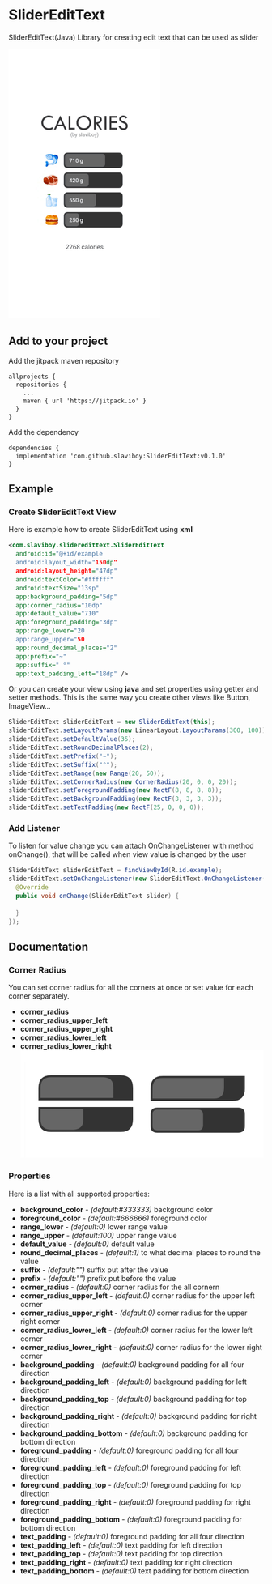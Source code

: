 # SliderEditText
SliderEditText(Java) Library for creating edit text that can be used as slider
 
![alt text](screens/small.gif)
## Add to your project
Add the jitpack maven repository
```
allprojects {
  repositories {
    ...
    maven { url 'https://jitpack.io' }
  }
}
``` 
Add the dependency
```
dependencies {
  implementation 'com.github.slaviboy:SliderEditText:v0.1.0'
}
```


## Example

### Create SliderEditText View
Here is example how to create SliderEditText using **xml** 
```xml
<com.slaviboy.slideredittext.SliderEditText
  android:id="@+id/example
  android:layout_width="150dp"
  android:layout_height="47dp"
  android:textColor="#ffffff"
  android:textSize="13sp"
  app:background_padding="5dp"
  app:corner_radius="10dp"
  app:default_value="710"
  app:foreground_padding="3dp"
  app:range_lower="20
  app:range_upper="50
  app:round_decimal_places="2"
  app:prefix="~"
  app:suffix=" °"
  app:text_padding_left="18dp" />
```

Or you can create your view using **java** and set properties using getter and setter methods. This is the same way you create other views like Button, ImageView...
```JAVA
SliderEditText sliderEditText = new SliderEditText(this);                // pass context
sliderEditText.setLayoutParams(new LinearLayout.LayoutParams(300, 100)); // width and height
sliderEditText.setDefaultValue(35);
sliderEditText.setRoundDecimalPlaces(2);
sliderEditText.setPrefix("~");
sliderEditText.setSuffix("°");
sliderEditText.setRange(new Range(20, 50));
sliderEditText.setCornerRadius(new CornerRadius(20, 0, 0, 20));
sliderEditText.setForegroundPadding(new RectF(8, 8, 8, 8));
sliderEditText.setBackgroundPadding(new RectF(3, 3, 3, 3));
sliderEditText.setTextPadding(new RectF(25, 0, 0, 0));
```

### Add Listener
To listen for value change you can attach OnChangeListener with method onChange(), that will be called when view value is changed by the user
```JAVA
SliderEditText sliderEditText = findViewById(R.id.example);
sliderEditText.setOnChangeListener(new SliderEditText.OnChangeListener() {
  @Override
  public void onChange(SliderEditText slider) {
  
  }
});
```

## Documentation

### Corner Radius
You can set corner radius for all the corners at once or set value for each corner separately.
* **corner_radius** 
* **corner_radius_upper_left**
* **corner_radius_upper_right**
* **corner_radius_lower_left** 
* **corner_radius_lower_right** 
![alt text](screens/corners.png)

### Properties
Here is a list with all supported properties:

* **background_color** - *(default:#333333)* background color
* **foreground_color** - *(default:#666666)* foreground color
* **range_lower** - *(default:0)* lower range value
* **range_upper** - *(default:100)* upper range value
* **default_value** - *(default:0)* default value
* **round_decimal_places** - *(default:1)* to what decimal places to round the value
* **suffix** - *(default:"")* suffix put after the value
* **prefix** - *(default:"")* prefix put before the value
* **corner_radius** - *(default:0)* corner radius for the all cornern
* **corner_radius_upper_left** - *(default:0)* corner radius for the upper left corner
* **corner_radius_upper_right** - *(default:0)* corner radius for the upper right corner
* **corner_radius_lower_left** - *(default:0)* corner radius for the lower left corner
* **corner_radius_lower_right** - *(default:0)* corner radius for the lower right corner
* **background_padding** - *(default:0)* background padding for all four direction
* **background_padding_left** - *(default:0)* background padding for left direction
* **background_padding_top** - *(default:0)* background padding for top direction
* **background_padding_right** - *(default:0)* background padding for right direction
* **background_padding_bottom** - *(default:0)* background padding for bottom direction
* **foreground_padding** - *(default:0)* foreground padding for all four direction
* **foreground_padding_left** - *(default:0)* foreground padding for left direction
* **foreground_padding_top** - *(default:0)* foreground padding for top direction
* **foreground_padding_right** - *(default:0)* foreground padding for right direction
* **foreground_padding_bottom** - *(default:0)* foreground padding for bottom direction
* **text_padding** - *(default:0)* foreground padding for all four direction
* **text_padding_left** - *(default:0)* text padding for left direction
* **text_padding_top** - *(default:0)* text padding for top direction
* **text_padding_right** - *(default:0)* text padding for right direction
* **text_padding_bottom** - *(default:0)* text padding for bottom direction
